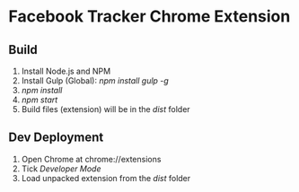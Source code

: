 Facebook Tracker Chrome Extension
====================

Build
---------------------

1. Install Node.js and NPM
2. Install Gulp (Global): *npm install gulp -g*
3. *npm install*
4. *npm start*
5. Build files (extension) will be in the *dist* folder

Dev Deployment
---------------------

1. Open Chrome at chrome://extensions
2. Tick *Developer Mode*
3. Load unpacked extension from the *dist* folder
